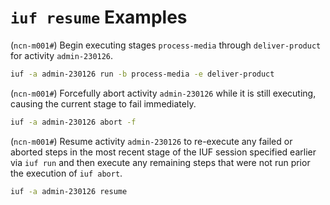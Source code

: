 # `iuf resume` Examples

(`ncn-m001#`) Begin executing stages `process-media` through `deliver-product` for activity `admin-230126`.

```bash
iuf -a admin-230126 run -b process-media -e deliver-product
```

(`ncn-m001#`) Forcefully abort activity `admin-230126` while it is still executing, causing the current stage to fail immediately.

```bash
iuf -a admin-230126 abort -f
```

(`ncn-m001#`) Resume activity `admin-230126` to re-execute any failed or aborted steps in the most recent stage of the IUF session specified earlier via `iuf run` and then execute any remaining steps that were not run prior
the execution of `iuf abort`.

```bash
iuf -a admin-230126 resume
```
